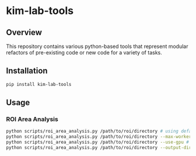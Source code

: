 # kim-lab-tools

## Overview

This repository contains various python-based tools that represent modular refactors of pre-existing code or new code for a variety of tasks.

## Installation

```bash
pip install kim-lab-tools
```

## Usage

### ROI Area Analysis

```bash
python scripts/roi_area_analysis.py /path/to/roi/directory # using default settings
python scripts/roi_area_analysis.py /path/to/roi/directory --max-workers 4 # using 4 worker threads
python scripts/roi_area_analysis.py /path/to/roi/directory --use-gpu # using GPU if available
python scripts/roi_area_analysis.py /path/to/roi/directory --output-dir /path/to/output/directory # save output to a directory
```
